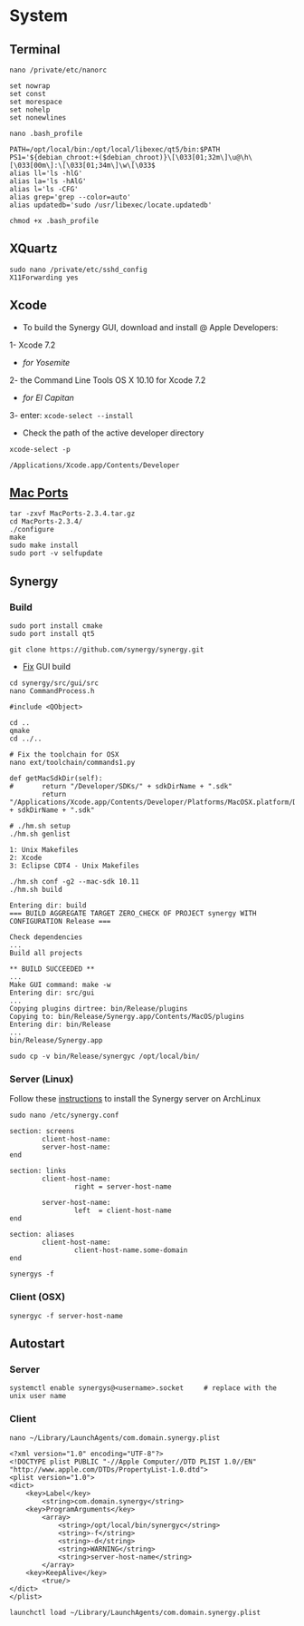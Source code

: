 # System
## Terminal
```
nano /private/etc/nanorc
```
```
set nowrap
set const
set morespace
set nohelp
set nonewlines
```

```
nano .bash_profile
```
```
PATH=/opt/local/bin:/opt/local/libexec/qt5/bin:$PATH
PS1='${debian_chroot:+($debian_chroot)}\[\033[01;32m\]\u@\h\[\033[00m\]:\[\033[01;34m\]\w\[\033$
alias ll='ls -hlG'
alias la='ls -hAlG'
alias l='ls -CFG'
alias grep='grep --color=auto'
alias updatedb='sudo /usr/libexec/locate.updatedb'
```

```
chmod +x .bash_profile
```

## XQuartz
```
sudo nano /private/etc/sshd_config
X11Forwarding yes
```

## Xcode
* To build the Synergy GUI, download and install @ Apple Developers:  

1- Xcode 7.2  

* _for Yosemite_  

2- the Command Line Tools OS X 10.10 for Xcode 7.2  

* _for El Capitan_  

3- enter: ```xcode-select --install```  

* Check the path of the active developer directory  
```
xcode-select -p
```
```
/Applications/Xcode.app/Contents/Developer
```

## [Mac Ports](http://www.macports.org/install.php)
```
tar -zxvf MacPorts-2.3.4.tar.gz
cd MacPorts-2.3.4/
./configure
make
sudo make install
sudo port -v selfupdate
```

## Synergy
### Build
```
sudo port install cmake
sudo port install qt5

git clone https://github.com/synergy/synergy.git
```
* [Fix](https://github.com/synergy/synergy/pull/5140) GUI build
```
cd synergy/src/gui/src
nano CommandProcess.h
```
```
#include <QObject>
```
```
cd ..
qmake
cd ../..

# Fix the toolchain for OSX
nano ext/toolchain/commands1.py
```
```
def getMacSdkDir(self):
#       return "/Developer/SDKs/" + sdkDirName + ".sdk"
        return "/Applications/Xcode.app/Contents/Developer/Platforms/MacOSX.platform/Developer/SDKs/" + sdkDirName + ".sdk"
```
```
# ./hm.sh setup
./hm.sh genlist
```
```
1: Unix Makefiles
2: Xcode
3: Eclipse CDT4 - Unix Makefiles
```
```
./hm.sh conf -g2 --mac-sdk 10.11
./hm.sh build
```
```
Entering dir: build
=== BUILD AGGREGATE TARGET ZERO_CHECK OF PROJECT synergy WITH CONFIGURATION Release ===

Check dependencies
...
Build all projects

** BUILD SUCCEEDED **
...
Make GUI command: make -w
Entering dir: src/gui
...
Copying plugins dirtree: bin/Release/plugins
Copying to: bin/Release/Synergy.app/Contents/MacOS/plugins
Entering dir: bin/Release
...
bin/Release/Synergy.app
```
```
sudo cp -v bin/Release/synergyc /opt/local/bin/
```

### Server (Linux)
Follow these [instructions](https://wiki.archlinux.org/index.php/Synergy) to install the Synergy server on ArchLinux
```
sudo nano /etc/synergy.conf
```
```
section: screens
        client-host-name:
        server-host-name:
end

section: links
        client-host-name:
                right = server-host-name

        server-host-name:
                left  = client-host-name
end

section: aliases
        client-host-name:
                client-host-name.some-domain
end
```
```
synergys -f
```

### Client (OSX)
```
synergyc -f server-host-name
```

## Autostart
### Server
```
systemctl enable synergys@<username>.socket     # replace with the unix user name
```
### Client
```
nano ~/Library/LaunchAgents/com.domain.synergy.plist
```
```
<?xml version="1.0" encoding="UTF-8"?>
<!DOCTYPE plist PUBLIC "-//Apple Computer//DTD PLIST 1.0//EN" "http://www.apple.com/DTDs/PropertyList-1.0.dtd">
<plist version="1.0">
<dict>
	<key>Label</key>
		<string>com.domain.synergy</string>
	<key>ProgramArguments</key>
		<array>
			<string>/opt/local/bin/synergyc</string>
			<string>-f</string>
			<string>-d</string>
			<string>WARNING</string>
			<string>server-host-name</string>
		</array>
	<key>KeepAlive</key>
		<true/>
</dict>
</plist>
```
```
launchctl load ~/Library/LaunchAgents/com.domain.synergy.plist
```
